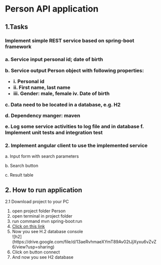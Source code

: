 <h1>Person API application</h1>

<h2>1.Tasks</h2>
<h3>Implement simple REST service based on spring-boot framework<h3/>
<p>a. Service input personal id; date of birth</p>
 <p>b. Service output Person object with following properties:</p>  
<ul>
  <li>i. Personal id</li> 
  <li>ii. First name, last name</li> 
   <li>iii. Gender: male, female iv. Date of birth</li>
</ul>
  <p>c. Data need to be located in a database, e.g. H2</p> 
  <p>d. Dependency manger: maven</p> 
   e. Log some service activities to log file and in database
   f. Implement unit tests and integration test
<h3>2. Implement angular client to use the implemented service</h3>
 <p>a. Input form with search parameters</p>  
 <p>b. Search button</p>  
  <p>c. Result table</p> 

<h2>2. How to run application</h2>
<p>2.1 Download project to your PC</p>
<ol>
<li>open project folder Person </li>
<li>open terminal in project folder </li>
<li>run command mvn spring-boot:run</li>
<li><a href="http://localhost:8080/h2-console">Click on this link</a>   </li>
<li>Now you see H.2 database console</li>
![h2](https://drive.google.com/file/d/13aeRvhmaeXYmT89Av02tJjXyxu6vZvZ6/view?usp=sharing)
<li>Click on button connect</li>
<li>And now you see H2 database</li>
</ol>
